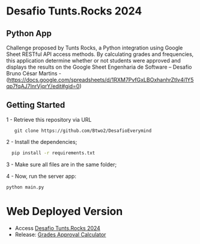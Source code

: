 # Desafio Tunts.Rocks 2024

##  Python App 

Challenge proposed by Tunts Rocks, a Python integration using Google Sheet RESTful API access methods. By calculating grades and frequencies, this application determine whether or not students were approved and displays the results on the Google Sheet
Engenharia de Software – Desafio Bruno César Martins - (https://docs.google.com/spreadsheets/d/1RXM7PvfGxLBOxhanhrZtlv4i1Y5qp7fqAJ7InrVjqrY/edit#gid=0)

## Getting Started

1 - Retrieve this repository via URL

 ```git
    git clone https://github.com/Btwo2/DesafioEverymind
 ```
2 - Install the dependencies;

 ```cmd
   pip install -r requirements.txt
 ```
3 - Make sure all files are in the same folder;

4 - Now, run the server app:

 ```cmd
 python main.py
 ```
# Web Deployed Version

- Access [Desafio Tunts.Rocks 2024](https://desafiotrocks24-1-q8445173.deta.app/)
- Release: [Grades Approval Calculator](https://deta.space/discovery/r/wfnwsa3nryaiemua)
 
